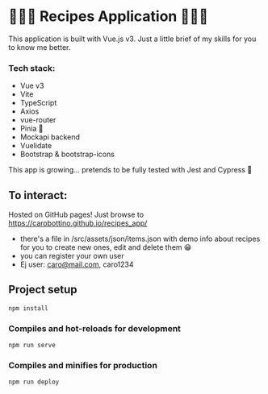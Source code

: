 # 👩🏻‍🍳 Recipes Application 👨🏽‍🍳

This application is built with Vue.js v3. Just a little brief of my skills for you to know me better.

### Tech stack:

- Vue v3
- Vite
- TypeScript
- Axios
- vue-router
- Pinia 🍍
- Mockapi backend
- Vuelidate
- Bootstrap & bootstrap-icons

This app is growing... pretends to be fully tested with Jest and Cypress 🌸

## To interact:

Hosted on GitHub pages! Just browse to https://carobottino.github.io/recipes_app/

- there's a file in /src/assets/json/items.json with demo info about recipes for you to create new ones, edit and delete them 😁
- you can register your own user
- Ej user: caro@mail.com, caro1234

## Project setup

```
npm install
```

### Compiles and hot-reloads for development

```
npm run serve
```

### Compiles and minifies for production

```
npm run deploy
```
